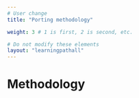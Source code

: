 ```yaml
---
# User change
title: "Porting methodology" 

weight: 3 # 1 is first, 2 is second, etc.

# Do not modify these elements
layout: "learningpathall"
---
```


# Methodology

